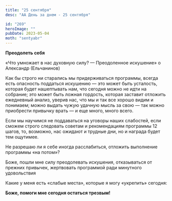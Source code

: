 ```yaml
---
title: "25 сентября"
desc: "АА День за днем - 25 сентября"

id: "269"
heroImage: ""
pubDate: 2023-05-04
moth: "sentyabr"
---
```


**Преодолеть себя**

«Что умножает в нас духовную силу? — Преодоленное искушение» о Александр
(Ельчанинов)

Как бы строго ни старались мы придерживаться программы, всегда есть опасность
поддаться искушению — это может быть усталость, которая будет нашептывать нам,
что сегодня можно не идти на собрание; это может быть ложная гордость, которая
заставит отложить ежедневный анализ, уверив нас, что мы и так все хорошо видим
и понимаем; можно выдать чужую удачную мысль за свою — так можно приобрести
привычку врать — и еще много, много всего.

Если мы научимся не поддаваться на уговоры наших слабостей, если сможем строго
следовать советам и рекомендациям программы 12 шагов, то, возможно, нас
ожидают и трудные дни, но и награда будет тем ощутимее.

Не разрешаю ли я себе иногда расслабиться, отложить выполнение программы «на
потом»?

Боже, пошли мне силу преодолевать искушения, отказываться от прежних привычек,
жертвовать программой ради минутного удовольствия

Какие у меня есть «слабые места», которые я могу «укрепить» сегодня:

**Боже, помоги мне сегодня остаться трезвым!**
